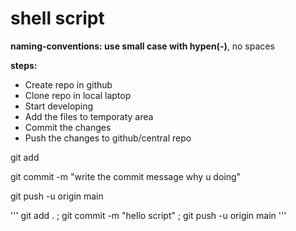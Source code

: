 # shell script
**naming-conventions: use small case with hypen(-)**, no spaces

**steps:**
* Create repo in github
* Clone repo in local laptop
* Start developing
* Add the files to temporaty area
* Commit the changes
* Push the changes to github/central repo

git add <file-name>

git commit -m "write the commit message why u doing"

git push -u origin main


'''
git add . ; git commit -m "hello script" ; git push -u origin main
'''